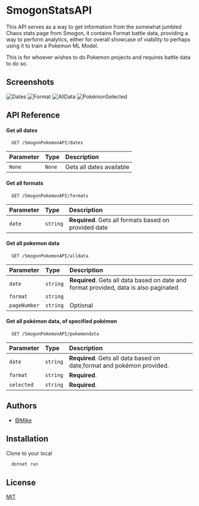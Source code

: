 
# SmogonStatsAPI

This API serves as a way to get information from the somewhat jumbled Chaos stats page from Smogon, it contains Format battle data, providing a way to perform analytics, either for overall showcase of viability to perhaps using it to train a Pokemon ML Model.

This is for whoever wishes to do Pokemon projects and requires battle data to do so.



## Screenshots

![Dates](https://via.placeholder.com/PokemonChaosStatsApi/Screenshots/Dates.png)
![Format](https://via.placeholder.com/PokemonChaosStatsApi/Screenshots/Formats.png)
![AllData](https://via.placeholder.com/PokemonChaosStatsApi/Screenshots/AllData.png)
![PokémonSelected](https://via.placeholder.com/PokemonChaosStatsApi/Screenshots/PokemonSelected.png)


## API Reference

#### Get all dates

```http
  GET /SmogonPokemonAPI/dates
```

| Parameter | Type     | Description                |
| :-------- | :------- | :------------------------- |
| `None` | `None` | Gets all dates available |

#### Get all formats

```http
  GET /SmogonPokemonAPI/formats
```

| Parameter | Type     | Description                       |
| :-------- | :------- | :-------------------------------- |
| `date`      | `string` | **Required**. Gets all formats based on provided date |

#### Get all pokemon data

```http
  GET /SmogonPokemonAPI/alldata
```

| Parameter | Type     | Description                       |
| :-------- | :------- | :-------------------------------- |
| `date`      | `string` | **Required**. Gets all data based on date and format provided, data is also paginated |
| `format` | `string`                          |
| `pageNumber` | `string`|Optional                          |


#### Get all pokémon data, of specified pokémon

```http
  GET /SmogonPokemonAPI/pokemondata
```

| Parameter | Type     | Description                       |
| :-------- | :------- | :-------------------------------- |
| `date`      | `string` | **Required**. Gets all data based on date,format and pokémon provided. |
| `format` | `string`  |**Required**.|
| `selected` | `string`|**Required**.|




## Authors

- [@Mike](https://www.github.com/xMikeTR)


## Installation

Clone to your local

```bash
  dotnet run
```
    
## License

[MIT](https://choosealicense.com/licenses/mit/)

